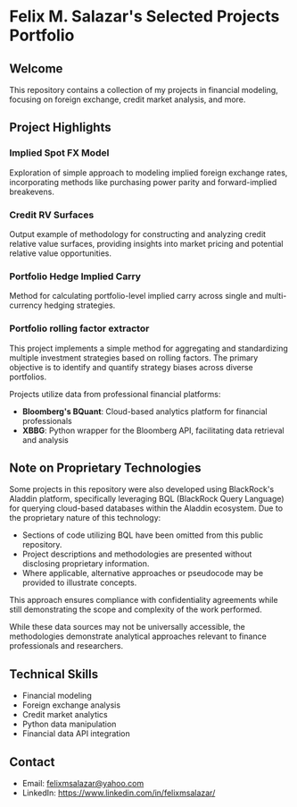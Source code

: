 # Felix M. Salazar's Selected Projects Portfolio

## Welcome

This repository contains a collection of my projects in financial modeling, focusing on foreign exchange, credit market analysis, and more.

## Project Highlights

### Implied Spot FX Model
Exploration of simple approach to modeling implied foreign exchange rates, incorporating methods like purchasing power parity and forward-implied breakevens.

### Credit RV Surfaces
Output example of methodology for constructing and analyzing credit relative value surfaces, providing insights into market pricing and potential relative value opportunities.

### Portfolio Hedge Implied Carry
Method for calculating portfolio-level implied carry across single and multi-currency hedging strategies.

### Portfolio rolling factor extractor
This project implements a simple method for aggregating and standardizing multiple investment strategies based on rolling factors. The primary objective is to identify and quantify strategy biases across diverse portfolios.

Projects utilize data from professional financial platforms:

- **Bloomberg's BQuant**: Cloud-based analytics platform for financial professionals
- **XBBG**: Python wrapper for the Bloomberg API, facilitating data retrieval and analysis

## Note on Proprietary Technologies

Some projects in this repository were also developed using BlackRock's Aladdin platform, specifically leveraging BQL (BlackRock Query Language) for querying cloud-based databases within the Aladdin ecosystem. Due to the proprietary nature of this technology:

- Sections of code utilizing BQL have been omitted from this public repository.
- Project descriptions and methodologies are presented without disclosing proprietary information.
- Where applicable, alternative approaches or pseudocode may be provided to illustrate concepts.

This approach ensures compliance with confidentiality agreements while still demonstrating the scope and complexity of the work performed.

While these data sources may not be universally accessible, the methodologies demonstrate analytical approaches relevant to finance professionals and researchers.

## Technical Skills

- Financial modeling
- Foreign exchange analysis
- Credit market analytics
- Python data manipulation
- Financial data API integration

## Contact

- Email: felixmsalazar@yahoo.com
- LinkedIn: https://www.linkedin.com/in/felixmsalazar/
